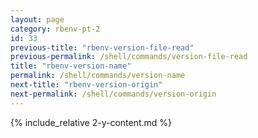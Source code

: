 ```yaml
---
layout: page
category: rbenv-pt-2
id: 33
previous-title: "rbenv-version-file-read"
previous-permalink: /shell/commands/version-file-read
title: "rbenv-version-name"
permalink: /shell/commands/version-name
next-title: "rbenv-version-origin"
next-permalink: /shell/commands/version-origin
---
```


{% include_relative 2-y-content.md %}
